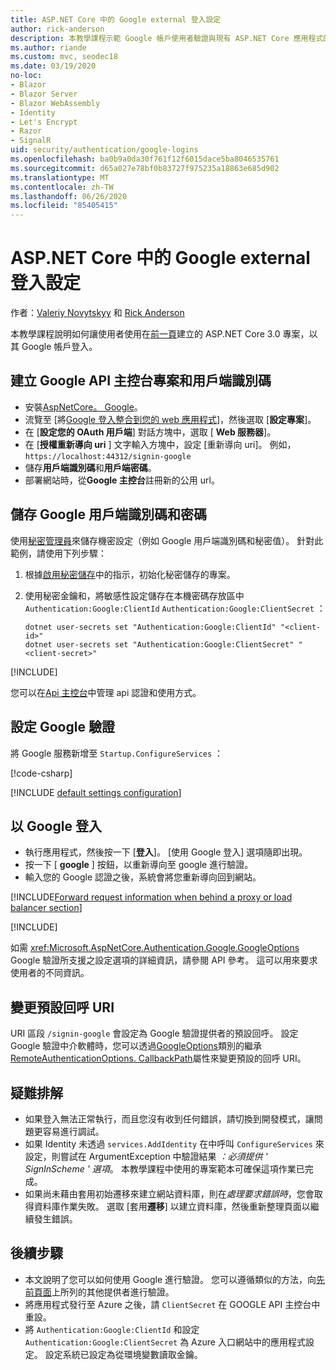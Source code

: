 ```yaml
---
title: ASP.NET Core 中的 Google external 登入設定
author: rick-anderson
description: 本教學課程示範 Google 帳戶使用者驗證與現有 ASP.NET Core 應用程式的整合。
ms.author: riande
ms.custom: mvc, seodec18
ms.date: 03/19/2020
no-loc:
- Blazor
- Blazor Server
- Blazor WebAssembly
- Identity
- Let's Encrypt
- Razor
- SignalR
uid: security/authentication/google-logins
ms.openlocfilehash: ba0b9a0da30f761f12f6015dace5ba8046535761
ms.sourcegitcommit: d65a027e78bf0b83727f975235a18863e685d902
ms.translationtype: MT
ms.contentlocale: zh-TW
ms.lasthandoff: 06/26/2020
ms.locfileid: "85405415"
---
```

# <a name="google-external-login-setup-in-aspnet-core"></a>ASP.NET Core 中的 Google external 登入設定

作者：[Valeriy Novytskyy](https://github.com/01binary) 和 [Rick Anderson](https://twitter.com/RickAndMSFT)

本教學課程說明如何讓使用者使用在[前一頁](xref:security/authentication/social/index)建立的 ASP.NET Core 3.0 專案，以其 Google 帳戶登入。

## <a name="create-a-google-api-console-project-and-client-id"></a>建立 Google API 主控台專案和用戶端識別碼

* 安裝[AspNetCore。 Google](https://www.nuget.org/packages/Microsoft.AspNetCore.Authentication.Google)。
* 流覽至 [將[Google 登入整合到您的 web 應用程式](https://developers.google.com/identity/sign-in/web/sign-in)]，然後選取 [**設定專案**]。
* 在 [**設定您的 OAuth 用戶端**] 對話方塊中，選取 [ **Web 服務器**]。
* 在 [**授權重新導向 uri** ] 文字輸入方塊中，設定 [重新導向 uri]。 例如， `https://localhost:44312/signin-google`
* 儲存**用戶端識別碼**和**用戶端密碼**。
* 部署網站時，從**Google 主控台**註冊新的公用 url。

## <a name="store-the-google-client-id-and-secret"></a>儲存 Google 用戶端識別碼和密碼

使用[秘密管理員](xref:security/app-secrets)來儲存機密設定（例如 Google 用戶端識別碼和秘密值）。 針對此範例，請使用下列步驟：

1. 根據[啟用秘密儲存](xref:security/app-secrets#enable-secret-storage)中的指示，初始化秘密儲存的專案。
1. 使用秘密金鑰和，將敏感性設定儲存在本機密碼存放區中 `Authentication:Google:ClientId` `Authentication:Google:ClientSecret` ：

    ```dotnetcli
    dotnet user-secrets set "Authentication:Google:ClientId" "<client-id>"
    dotnet user-secrets set "Authentication:Google:ClientSecret" "<client-secret>"
    ```

[!INCLUDE[](~/includes/environmentVarableColon.md)]

您可以在[Api 主控台](https://console.developers.google.com/apis/dashboard)中管理 api 認證和使用方式。

## <a name="configure-google-authentication"></a>設定 Google 驗證

將 Google 服務新增至 `Startup.ConfigureServices` ：

[!code-csharp[](~/security/authentication/social/social-code/3.x/StartupGoogle3x.cs?highlight=11-19)]

[!INCLUDE [default settings configuration](includes/default-settings2-2.md)]

## <a name="sign-in-with-google"></a>以 Google 登入

* 執行應用程式，然後按一下 [**登入**]。 [使用 Google 登入] 選項隨即出現。
* 按一下 [ **google** ] 按鈕，以重新導向至 google 進行驗證。
* 輸入您的 Google 認證之後，系統會將您重新導向回到網站。

[!INCLUDE[Forward request information when behind a proxy or load balancer section](includes/forwarded-headers-middleware.md)]

[!INCLUDE[](includes/chain-auth-providers.md)]

如需 <xref:Microsoft.AspNetCore.Authentication.Google.GoogleOptions> Google 驗證所支援之設定選項的詳細資訊，請參閱 API 參考。 這可以用來要求使用者的不同資訊。

## <a name="change-the-default-callback-uri"></a>變更預設回呼 URI

URI 區段 `/signin-google` 會設定為 Google 驗證提供者的預設回呼。 設定 Google 驗證中介軟體時，您可以透過[GoogleOptions](/dotnet/api/microsoft.aspnetcore.authentication.google.googleoptions)類別的繼承[RemoteAuthenticationOptions. CallbackPath](/dotnet/api/microsoft.aspnetcore.authentication.remoteauthenticationoptions.callbackpath)屬性來變更預設的回呼 URI。

## <a name="troubleshooting"></a>疑難排解

* 如果登入無法正常執行，而且您沒有收到任何錯誤，請切換到開發模式，讓問題更容易進行調試。
* 如果 Identity 未透過 `services.AddIdentity` 在中呼叫 `ConfigureServices` 來設定，則嘗試在 ArgumentException 中驗證結果 *：必須提供 ' SignInScheme ' 選項*。 本教學課程中使用的專案範本可確保這項作業已完成。
* 如果尚未藉由套用初始遷移來建立網站資料庫，則在*處理要求錯誤時*，您會取得資料庫作業失敗。 選取 [套用**遷移**] 以建立資料庫，然後重新整理頁面以繼續發生錯誤。

## <a name="next-steps"></a>後續步驟

* 本文說明了您可以如何使用 Google 進行驗證。 您可以遵循類似的方法，向[先前頁面](xref:security/authentication/social/index)上所列的其他提供者進行驗證。
* 將應用程式發行至 Azure 之後，請 `ClientSecret` 在 GOOGLE API 主控台中重設。
* 將 `Authentication:Google:ClientId` 和設定 `Authentication:Google:ClientSecret` 為 Azure 入口網站中的應用程式設定。 設定系統已設定為從環境變數讀取金鑰。
